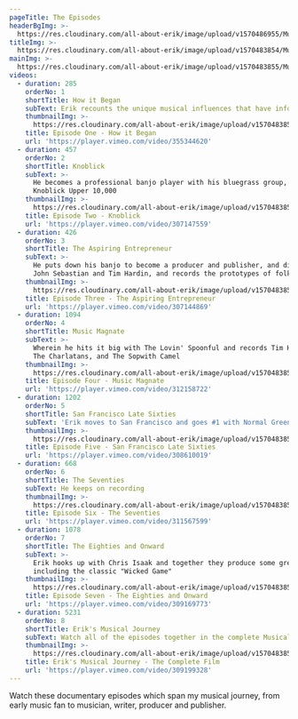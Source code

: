 ```yaml
---
pageTitle: The Episodes
headerBgImg: >-
  https://res.cloudinary.com/all-about-erik/image/upload/v1570486955/Musical%20Journey/The%20Episodes/header-image_episode_7_r20bvr.png
titleImg: >-
  https://res.cloudinary.com/all-about-erik/image/upload/v1570483854/Musical%20Journey/The%20Episodes/the_episodes_h486wp.png
mainImg: >-
  https://res.cloudinary.com/all-about-erik/image/upload/v1570483855/Musical%20Journey/The%20Episodes/tim-1-episodes-sm_xt7swp.jpg
videos:
  - duration: 285
    orderNo: 1
    shortTitle: How it Began
    subText: Erik recounts the unique musical influences that have informed his journey
    thumbnailImg: >-
      https://res.cloudinary.com/all-about-erik/image/upload/v1570483855/Musical%20Journey/The%20Episodes/episode_1_skinnylegs-wider-sm_jhukql.jpg
    title: Episode One - How it Began
    url: 'https://player.vimeo.com/video/355344620'
  - duration: 457
    orderNo: 2
    shortTitle: Knoblick
    subText: >-
      He becomes a professional banjo player with his bluegrass group, The
      Knoblick Upper 10,000
    thumbnailImg: >-
      https://res.cloudinary.com/all-about-erik/image/upload/v1570483855/Musical%20Journey/The%20Episodes/episode_2_image-sm_bfzp1e.jpg
    title: Episode Two - Knoblick
    url: 'https://player.vimeo.com/video/307147559'
  - duration: 426
    orderNo: 3
    shortTitle: The Aspiring Entrepreneur
    subText: >-
      He puts down his banjo to become a producer and publisher, and discovers
      John Sebastian and Tim Hardin, and records the prototypes of folk rock
    thumbnailImg: >-
      https://res.cloudinary.com/all-about-erik/image/upload/v1570483855/Musical%20Journey/The%20Episodes/episode_3_image-sm_vw6737.jpg
    title: Episode Three - The Aspiring Entrepreneur
    url: 'https://player.vimeo.com/video/307144869'
  - duration: 1094
    orderNo: 4
    shortTitle: Music Magnate
    subText: >-
      Wherein he hits it big with The Lovin' Spoonful and records Tim Hardin,
      The Charlatans, and The Sopwith Camel
    thumbnailImg: >-
      https://res.cloudinary.com/all-about-erik/image/upload/v1570483855/Musical%20Journey/The%20Episodes/episode_3_alt_image-sm_uygknc.jpg
    title: Episode Four - Music Magnate
    url: 'https://player.vimeo.com/video/312158722'
  - duration: 1202
    orderNo: 5
    shortTitle: San Francisco Late Sixties
    subText: 'Erik moves to San Francisco and goes #1 with Normal Greenbaum and others'
    thumbnailImg: >-
      https://res.cloudinary.com/all-about-erik/image/upload/v1570483854/Musical%20Journey/The%20Episodes/episode_5_image-sm_y19ybi.jpg
    title: Episode Five - San Francisco Late Sixties
    url: 'https://player.vimeo.com/video/308610019'
  - duration: 668
    orderNo: 6
    shortTitle: The Seventies
    subText: He keeps on recording
    thumbnailImg: >-
      https://res.cloudinary.com/all-about-erik/image/upload/v1570483855/Musical%20Journey/The%20Episodes/episode_6_image-sm_yby9ms.jpg
    title: Episode Six - The Seventies
    url: 'https://player.vimeo.com/video/311567599'
  - duration: 1078
    orderNo: 7
    shortTitle: The Eighties and Onward
    subText: >-
      Erik hooks up with Chris Isaak and together they produce some great work,
      including the classic "Wicked Game"
    thumbnailImg: >-
      https://res.cloudinary.com/all-about-erik/image/upload/v1570483854/Musical%20Journey/The%20Episodes/episode_7_image-sm_gxdzlw.jpg
    title: Episode Seven - The Eighties and Onward
    url: 'https://player.vimeo.com/video/309169773'
  - duration: 5231
    orderNo: 8
    shortTitle: Erik's Musical Journey
    subText: Watch all of the episodes together in the complete Musical Journey film
    thumbnailImg: >-
      https://res.cloudinary.com/all-about-erik/image/upload/v1570483854/Musical%20Journey/The%20Episodes/img020-2-alt-sm_tb2qbs.jpg
    title: Erik's Musical Journey - The Complete Film
    url: 'https://player.vimeo.com/video/309199328'
---
```

Watch these documentary episodes which span my musical journey, from early music fan to musician, writer, producer and publisher.
